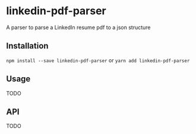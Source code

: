 # linkedin-pdf-parser
A parser to parse a LinkedIn resume pdf to a json structure

## Installation

`npm install --save linkedin-pdf-parser` or `yarn add linkedin-pdf-parser`

## Usage

TODO

## API

TODO
